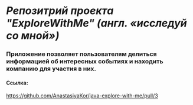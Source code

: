 # *Репозитрий проекта "ExploreWithMe" (англ. «исследуй со мной»)*
### Приложение позволяет пользователям делиться информацией об интересных событиях и находить компанию для участия в них. 
#### Ссылка:
https://github.com/AnastasiyaKor/java-explore-with-me/pull/3
